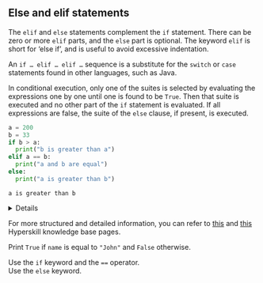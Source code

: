 ## Else and elif statements

The `elif` and `else` statements complement the `if` statement. 
There can be zero or more `elif` parts, and the `else` part is optional. The keyword 
`elif` is short for ‘else if’, and is useful to avoid excessive indentation.

<div class="hint">An <code>if … elif … elif …</code> sequence is a substitute for the <code>switch</code> or 
<code>case</code> statements found in other languages, such as Java.</div>

In conditional execution, only one of the suites is selected by evaluating the expressions one by one until one is found 
to be `True`. Then that suite is executed and no other part of the `if` statement is evaluated. 
If all expressions are false, the suite of the `else` clause, if present, is executed.


```python
a = 200
b = 33
if b > a:
  print("b is greater than a")
elif a == b:
  print("a and b are equal")
else:
  print("a is greater than b")
```
```text
a is greater than b
```

<details>

A simple if-else statement can also be fit in one line of code, just like we have shown in the previous task. For example,
```python
if a > b:
    a += 1
else: 
    a -= 1
```
can be written as
```python
a += 1 if a > b else a -= 1
```
</details>
  
For more structured and detailed information, you can refer to [this](https://hyperskill.org/learn/step/5932) and [this](https://hyperskill.org/learn/step/5926) Hyperskill knowledge base pages.

Print `True` if `name` is equal to `"John"` and `False` otherwise.  

<div class='hint'>Use the <code>if</code> keyword and the <code>==</code> operator.</div>
<div class='hint'>Use the <code>else</code> keyword.</div>
